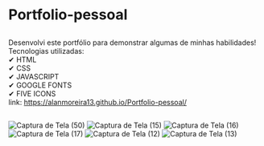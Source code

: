# Portfolio-pessoal
##
Desenvolvi este portfólio para demonstrar algumas de minhas habilidades!<br>
Tecnologias utilizadas: <br>
✔ HTML  <br>
✔ CSS  <br>
✔ JAVASCRIPT <br>
✔ GOOGLE FONTS <br>
✔ FIVE ICONS <br>
link: https://alanmoreira13.github.io/Portfolio-pessoal/
##
![Captura de Tela (50)](https://user-images.githubusercontent.com/88805398/162807180-d73e8905-ad9c-4e47-8ecd-50e093cc3f77.png)
![Captura de Tela (15)](https://user-images.githubusercontent.com/88805398/158023775-c9b2fb55-3069-4207-bcb2-a738bc56cb0a.png)
![Captura de Tela (16)](https://user-images.githubusercontent.com/88805398/158023777-949ab0bc-6e4a-430a-8360-575f240f0ae3.png)
![Captura de Tela (17)](https://user-images.githubusercontent.com/88805398/158023778-973bdb9a-299a-48b3-8d55-1bfeb94d40d8.png)
![Captura de Tela (12)](https://user-images.githubusercontent.com/88805398/158023779-a9eceb71-6eb8-440b-9524-c1b5f289be0f.png)
![Captura de Tela (13)](https://user-images.githubusercontent.com/88805398/158023783-13d1ff73-97eb-4e62-8729-70ea20a0c84e.png)
